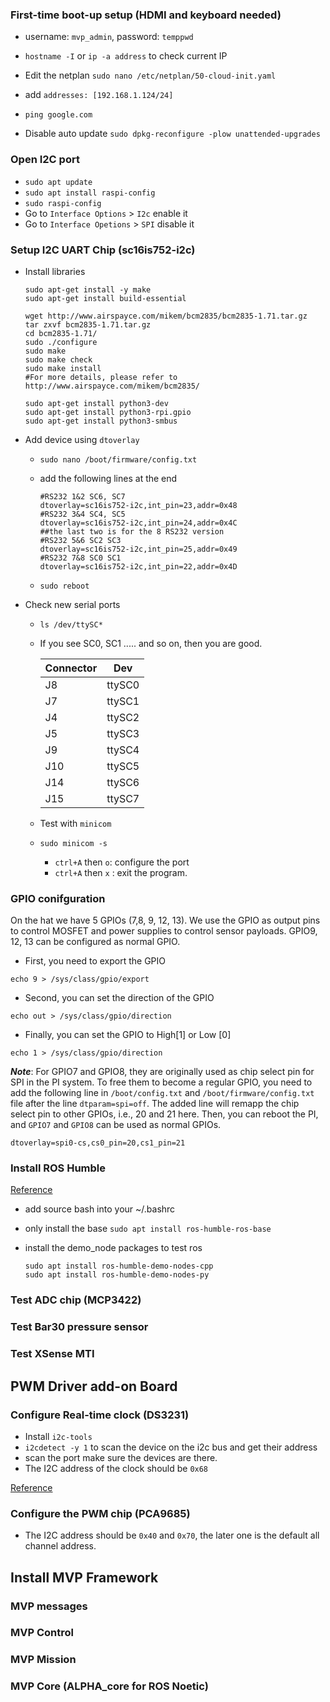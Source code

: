 ### First-time boot-up setup (HDMI and keyboard needed)

- username: `mvp_admin`, password: `temppwd`

- `hostname -I` or `ip -a address` to check current IP
- Edit the netplan `sudo nano /etc/netplan/50-cloud-init.yaml`
- add `addresses: [192.168.1.124/24]`
- `ping google.com`
- Disable auto update `sudo dpkg-reconfigure -plow unattended-upgrades`

### Open I2C port

- `sudo apt update`
- `sudo apt install raspi-config`
- `sudo raspi-config`
- Go to `Interface Options` > `I2c` enable it
- Go to `Interface Opetions` > `SPI` disable it



### Setup I2C UART Chip (sc16is752-i2c)

- Install libraries

  ```
  sudo apt-get install -y make
  sudo apt-get install build-essential
  ```

  ```
  wget http://www.airspayce.com/mikem/bcm2835/bcm2835-1.71.tar.gz
  tar zxvf bcm2835-1.71.tar.gz 
  cd bcm2835-1.71/
  sudo ./configure
  sudo make
  sudo make check
  sudo make install
  #For more details, please refer to http://www.airspayce.com/mikem/bcm2835/
  ```

  ```
  sudo apt-get install python3-dev
  sudo apt-get install python3-rpi.gpio
  sudo apt-get install python3-smbus
  ```

- Add device using `dtoverlay`

  - `sudo nano /boot/firmware/config.txt`

  - add the following lines at the end

    ```
    #RS232 1&2 SC6, SC7
    dtoverlay=sc16is752-i2c,int_pin=23,addr=0x48
    #RS232 3&4 SC4, SC5
    dtoverlay=sc16is752-i2c,int_pin=24,addr=0x4C
    ##the last two is for the 8 RS232 version
    #RS232 5&6 SC2 SC3
    dtoverlay=sc16is752-i2c,int_pin=25,addr=0x49
    #RS232 7&8 SC0 SC1
    dtoverlay=sc16is752-i2c,int_pin=22,addr=0x4D
    ```

  - `sudo reboot`

- Check new serial ports

  - `ls /dev/ttySC*`

  - If you see SC0, SC1 ..... and so on, then you are good.

    | Connector | Dev    |
    | --------- | ------ |
    | J8        | ttySC0 |
    | J7        | ttySC1 |
    | J4        | ttySC2 |
    | J5        | ttySC3 |
    | J9        | ttySC4 |
    | J10       | ttySC5 |
    | J14       | ttySC6 |
    | J15       | ttySC7 |

  - Test with `minicom`

  - `sudo minicom -s`
    - `ctrl+A` then `o`: configure the port
    - `ctrl+A` then `x` : exit the program.

### GPIO conifguration 

On the hat we have 5 GPIOs (7,8, 9, 12, 13). We use the GPIO as output pins to control MOSFET and power supplies to control sensor payloads. GPIO9, 12, 13 can be configured as normal GPIO.

- First, you need to export the GPIO

```
echo 9 > /sys/class/gpio/export
```

- Second, you can set the direction of the GPIO

```
echo out > /sys/class/gpio/direction
```

- Finally, you can set the GPIO to High[1] or Low [0]

```
echo 1 > /sys/class/gpio/direction
```

***Note***: For GPIO7  and GPIO8, they are originally used as chip select pin for SPI in the PI system. To free them to become a regular GPIO, you need to add the  following line in `/boot/config.txt` and `/boot/firmware/config.txt` file after the line `dtparam=spi=off`. The added line will remapp the chip select pin to other GPIOs, i.e., 20 and 21 here. Then, you can reboot the PI, and `GPIO7` and `GPIO8` can be used as normal GPIOs.

```
dtoverlay=spi0-cs,cs0_pin=20,cs1_pin=21
```

### Install ROS Humble

[Reference](https://docs.ros.org/en/humble/Installation/Ubuntu-Install-Debians.html)

- add source bash into your ~/.bashrc 

- only install the base `sudo apt install ros-humble-ros-base`

- install the demo_node packages to test ros 

  ```
  sudo apt install ros-humble-demo-nodes-cpp
  sudo apt install ros-humble-demo-nodes-py
  ```

### Test ADC chip (MCP3422)

### Test Bar30 pressure sensor

### Test XSense MTI 



## PWM Driver add-on Board

### Configure Real-time clock (DS3231)

- Install `i2c-tools`
- `i2cdetect -y 1` to scan the device on the i2c bus and get their address
- scan the port make sure the devices are there.
- The I2C address of the clock should be `0x68`

[Reference](https://learn.adafruit.com/adding-a-real-time-clock-to-raspberry-pi/set-up-and-test-i2c)

### Configure the PWM chip (PCA9685)

- The I2C address should be `0x40` and `0x70`, the later one is the default all channel address.



## Install MVP Framework

### MVP messages

### MVP Control

### MVP Mission

### MVP Core (ALPHA_core for ROS Noetic)









